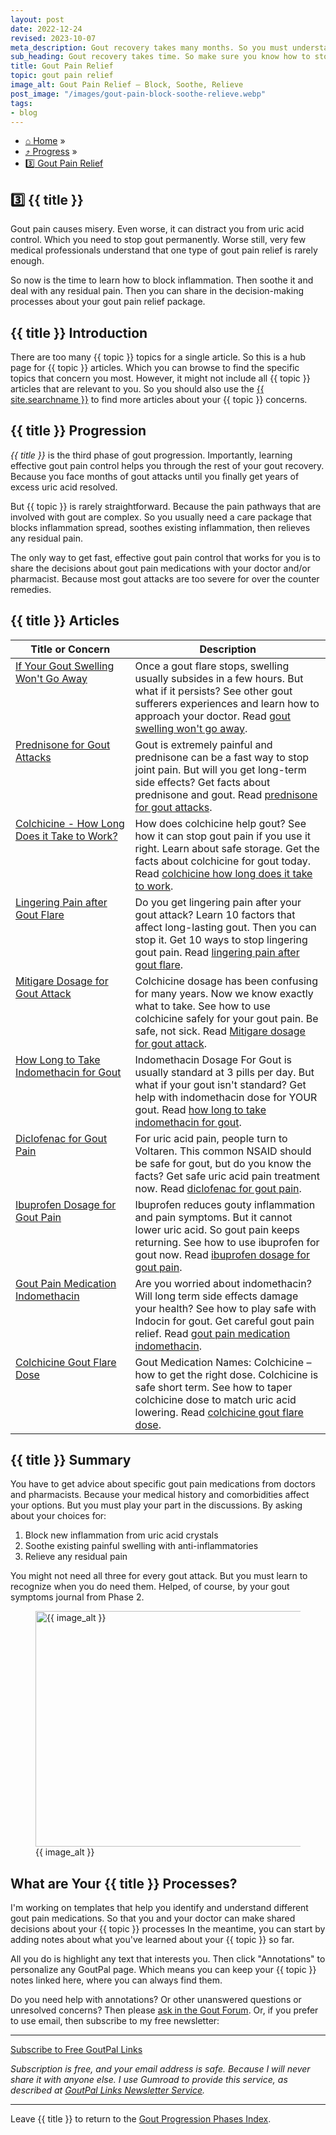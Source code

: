 ```yaml
---
layout: post
date: 2022-12-24
revised: 2023-10-07
meta_description: Gout recovery takes many months. So you must understand how to stop the agony. Learn about gout pain relief first.
sub_heading: Gout recovery takes time. So make sure you know how to stop the pain.
title: Gout Pain Relief
topic: gout pain relief
image_alt: Gout Pain Relief – Block, Soothe, Relieve
post_image: "/images/gout-pain-block-soothe-relieve.webp"
tags:
- blog
---
```

<ul id="breadcrumb0" class="text-300" itemscope itemtype="https://schema.org/BreadcrumbList">
<li itemprop="itemListElement" itemscope itemtype="https://schema.org/ListItem" class="box-inline-block">
<a href="https://goutpal.com" itemprop="item">⌂ <span itemprop="name">Home</span></a><meta itemprop="position" content="1"> »&nbsp;
</li>
<li itemprop="itemListElement" itemscope itemtype="https://schema.org/ListItem" class="box-inline-block">
<a href="https://goutpal.com/blog/gout-progression/" itemprop="item">⤴ <span itemprop="name">Progress</span></a><meta itemprop="position" content="2"> »&nbsp;
</li>
		<li itemprop="itemListElement" itemscope itemtype="https://schema.org/ListItem" class="box-inline-block">
<a href="https://goutpal.com/blog/gout-causes/" itemprop="item">3️⃣ <span itemprop="name">Gout Pain Relief</span></a><meta itemprop="position" content="3">
</li>
</ul>
<h2 id="start">3️⃣ {{ title }}</h2>
<p>Gout pain causes misery. Even worse, it can distract you from uric acid control. Which you need to stop gout permanently. Worse still, very few medical professionals understand that one type of gout pain relief is rarely enough.</p>
<p>So now is the time to learn how to block inflammation. Then soothe it and deal with any residual pain. Then you can share in the decision-making processes about your gout pain relief package.</p>
<h2 id="intro">{{ title }} Introduction</h2>
<p>There are too many {{ topic }} topics for a single article. So this is a hub page for {{ topic }} articles. Which you can browse to find the specific topics that concern you most. However, it might not include all {{ topic }} articles that are relevant to you. So you should also use the <a href="{{ site.searchurl }}">{{ site.searchname }}</a> to find more articles about your {{ topic }} concerns</a>.</p>
<h2 id="progress">{{ title }} Progression</h2>
<p><em>{{ title }}</em> is the third phase of gout progression. Importantly, learning effective gout pain control helps you through the rest of your gout recovery. Because you face months of gout attacks until you finally get years of excess uric acid resolved.</p>
<p>But {{ topic }} is rarely straightforward. Because the pain pathways that are involved with gout are complex. So you usually need a care package that blocks inflammation spread, soothes existing inflammation, then relieves any residual pain.</p>
<p>The only way to get fast, effective gout pain control that works for you is to share the decisions about gout pain medications with your doctor and/or pharmacist. Because most gout attacks are too severe for over the counter remedies.</p>
<h2 id="facts">{{ title }} Articles</h2>
<table style="width: 100%;" id="article-list">
    <thead>
        <tr>
            <th style="width: 38%;">Title or Concern</th>
            <th style="width: 62%;">Description</th>
        </tr>
    </thead>
    <tbody style="vertical-align:top;">
        <tr id="swelling">
            <td><a href="/forums/topic/gout-gone-swelling-persists/">If Your Gout Swelling Won't Go Away</a></td>
            <td>Once a gout flare stops, swelling usually subsides in a few hours. But what if it persists? See other gout sufferers experiences and learn how to approach your doctor. Read <a href="/forums/topic/gout-gone-swelling-persists/">gout swelling won't go away</a>.</td>
        </tr>
        <tr id="prednisone">
            <td><a href="/gout-resources/patient/55-pharma/prednisone-and-gout/">Prednisone for Gout Attacks</a></td>
            <td>Gout is extremely painful and prednisone can be a fast way to stop joint pain. But will you get long-term side effects? Get facts about prednisone and gout. Read <a href="/gout-resources/patient/55-pharma/prednisone-and-gout/">prednisone for gout attacks</a>.</td>
        </tr>
        <tr id="colch-long">
            <td><a href="/gout-treatment/gout-cure/colchicine/colchicine-for-gout/">Colchicine - How Long Does it Take to Work?</a></td>
            <td>How does colchicine help gout? See how it can stop gout pain if you use it right. Learn about safe storage. Get the facts about colchicine for gout today. Read <a href="/gout-treatment/gout-cure/colchicine/colchicine-for-gout/">colchicine how long does it take to work</a>.</td>
        </tr>
        <tr id="linger">
            <td><a href="/11479/lingering-pain-after-gout/">Lingering Pain after Gout Flare</a></td>
            <td>Do you get lingering pain after your gout attack? Learn 10 factors that affect long-lasting gout. Then you can stop it. Get 10 ways to stop lingering gout pain. Read <a href="/11479/lingering-pain-after-gout/">lingering pain after gout flare</a>.</td>
        </tr>
        <tr id="mitigare">
            <td><a href="/gout-treatment/gout-cure/colchicine/colchicine-dosage/">Mitigare Dosage for Gout Attack</a></td>
            <td>Colchicine dosage has been confusing for many years. Now we know exactly what to take. See how to use colchicine safely for your gout pain. Be safe, not sick. Read <a href="/gout-treatment/gout-cure/colchicine/colchicine-dosage/">Mitigare dosage for gout attack</a>.</td>
        </tr>
        <tr id="indo">
            <td><a href="/gout-treatment/gout-cure/indomethacin/indomethacin-dosage-for-gout/">How Long to Take Indomethacin for Gout</a></td>
            <td>Indomethacin Dosage For Gout is usually standard at 3 pills per day. But what if your gout isn't standard? Get help with indomethacin dose for YOUR gout. Read <a href="/gout-treatment/gout-cure/indomethacin/indomethacin-dosage-for-gout/">how long to take indomethacin for gout</a>.</td>
        </tr>
        <tr id="diclo">
            <td><a href="/258/uric-acid-pain/">Diclofenac for Gout Pain</a></td>
            <td>For uric acid pain, people turn to Voltaren. This common NSAID should be safe for gout, but do you know the facts? Get safe uric acid pain treatment now. Read <a href="/258/uric-acid-pain/">diclofenac for gout pain</a>.</td>
        </tr>
        <tr id="ibuprofen">
            <td><a href="/1546/ibuprofen-side-effects/">Ibuprofen Dosage for Gout Pain</a></td>
            <td>Ibuprofen reduces gouty inflammation and pain symptoms. But it cannot lower uric acid. So gout pain keeps returning. See how to use ibuprofen for gout now. Read <a href="/1546/ibuprofen-side-effects/">ibuprofen dosage for gout pain</a>.</td>
        </tr>
        <tr id="med">
            <td><a href="/991/indomethacin-and-gout-pain-relief/">Gout Pain Medication Indomethacin</a></td>
            <td>Are you worried about indomethacin? Will long term side effects damage your health? See how to play safe with Indocin for gout. Get careful gout pain relief. Read <a href="/991/indomethacin-and-gout-pain-relief/">gout pain medication indomethacin</a>.</td>
        </tr>
        <tr id="dose">
            <td><a href="/8959/gout-medication-names-colchicine/">Colchicine Gout Flare Dose</a></td>
            <td>Gout Medication Names: Colchicine – how to get the right dose. Colchicine is safe short term. See how to taper colchicine dose to match uric acid lowering. Read <a href="/8959/gout-medication-names-colchicine/">colchicine gout flare dose</a>.</td>
        </tr>
    </tbody>
</table>
<h2 id="summary">{{ title }} Summary</h2>
<p>You have to get advice about specific gout pain medications from doctors and pharmacists. Because your medical history and comorbidities affect your options. But you must play your part in the discussions. By asking about your choices for:</p>
<ol>
<li>Block new inflammation from uric acid crystals</li>
<li>Soothe existing painful swelling with anti-inflammatories</li>
<li>Relieve any residual pain</li>
</ol>
<p>You might not need all three for every gout attack. But you must learn to recognize when you do need them. Helped, of course, by your gout symptoms journal from Phase 2.</p>
<figure id="image" class="inner">
<img src="{{ post_image }}" alt="{{ image_alt }}"  width="610" height="377">
  <figcaption>{{ image_alt }}</figcaption>
</figure>
<h2 id="next">What are Your {{ title }} Processes?</h2>
I'm working on templates that help you identify and understand different gout pain medications. So that you and your doctor can make shared decisions about your {{ topic }} processes In the meantime, you can start by adding notes about what you've learned about your {{ topic }} so far.

All you do is highlight any text that interests you. Then click "Annotations" to personalize any GoutPal page. Which means you can keep your {{ topic }} notes linked here, where you can always find them.

Do you need help with annotations? Or other unanswered questions or unresolved concerns? Then please <a href="https://links.goutpal.com/p/goutpal-links-gout-discussions?a=888958067">ask in the Gout Forum</a>. Or, if you prefer to use email, then subscribe to my free newsletter:
<hr><a class="gumroad-button" href="https://links.goutpal.com/l/wqmwjs?a=888958067&wanted=true&price=0" data-gumroad-single-product="true" target="_blank">Subscribe to Free GoutPal Links <span class="gumroad-button-logo"></span></a>
<p><i>Subscription is free, and your email address is safe. Because I will never share it with anyone else. I use Gumroad to provide this service, as described at <a href="https://goutpal.com/blog/goutpal-notifications/">GoutPal Links Newsletter Service</a>.</i></p><hr>
Leave {{ title }} to return to the <a href="/blog/gout-progression/">Gout Progression Phases Index</a>.
